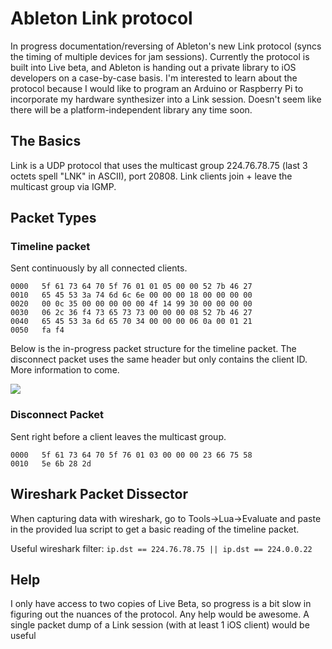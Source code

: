 # Ableton Link protocol
In progress documentation/reversing of Ableton's new Link protocol (syncs the timing of multiple devices 
for jam sessions). Currently the protocol is built into Live beta, and Ableton is handing out a private
library to iOS developers on a case-by-case basis. I'm interested to learn about the protocol because I 
would like to program an Arduino or Raspberry Pi to incorporate my hardware synthesizer into a Link
session. Doesn't seem like there will be a platform-independent library any time soon.

## The Basics
Link is a UDP protocol that uses the multicast group 224.76.78.75 (last 3 octets spell "LNK" in ASCII), 
port 20808. Link clients join + leave the multicast group via IGMP.

## Packet Types
### Timeline packet
Sent continuously by all connected clients.

```
0000   5f 61 73 64 70 5f 76 01 01 05 00 00 52 7b 46 27
0010   65 45 53 3a 74 6d 6c 6e 00 00 00 18 00 00 00 00
0020   00 0c 35 00 00 00 00 00 4f 14 99 30 00 00 00 00
0030   06 2c 36 f4 73 65 73 73 00 00 00 08 52 7b 46 27
0040   65 45 53 3a 6d 65 70 34 00 00 00 06 0a 00 01 21
0050   fa f4
```

Below is the in-progress packet structure for the timeline packet. 
The disconnect packet uses the same header but only contains the client ID.
More information to come.

![](http://i.imgur.com/sMDE8Re.png)

### Disconnect Packet
Sent right before a client leaves the multicast group.
```
0000   5f 61 73 64 70 5f 76 01 03 00 00 00 23 66 75 58
0010   5e 6b 28 2d
```

## Wireshark Packet Dissector
When capturing data with wireshark, go to Tools->Lua->Evaluate and paste in the
provided lua script to get a basic reading of the timeline packet.

Useful wireshark filter: `ip.dst == 224.76.78.75 || ip.dst == 224.0.0.22`

## Help
I only have access to two copies of Live Beta, so progress is a bit slow in figuring out the nuances of the protocol. Any help would be awesome. A single packet dump of a Link session (with at least 1 iOS client) would be useful
